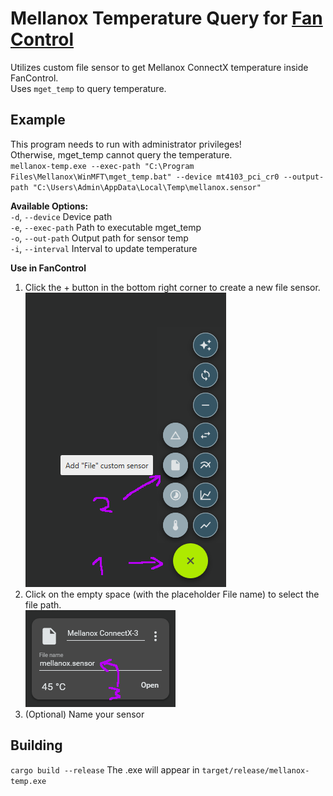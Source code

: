 # Mellanox Temperature Query for [Fan Control](https://github.com/Rem0o/FanControl.Releases)
Utilizes custom file sensor to get Mellanox ConnectX temperature inside FanControl.  
Uses `mget_temp` to query temperature.  


## Example
This program needs to run with administrator privileges!  
Otherwise, mget_temp cannot query the temperature.  
`mellanox-temp.exe --exec-path "C:\Program Files\Mellanox\WinMFT\mget_temp.bat" --device mt4103_pci_cr0 --output-path "C:\Users\Admin\AppData\Local\Temp\mellanox.sensor"`

**Available Options:**  
`-d`, `--device` Device path  
`-e`, `--exec-path` Path to executable mget_temp  
`-o`, `--out-path` Output path for sensor temp  
`-i`, `--interval` Interval to update temperature  

**Use in FanControl**  
1. Click the + button in the bottom right corner to create a new file sensor.  
![Create Sensor](img/create_sensor.png)  
2. Click on the empty space (with the placeholder File name) to select the file path.  
![Sensor Panel](img/sensor.png)
3. (Optional) Name your sensor

## Building
`cargo build --release`
The .exe will appear in `target/release/mellanox-temp.exe`
